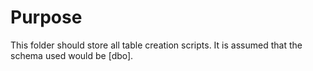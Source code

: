 # Purpose

This folder should store all table creation scripts.
It is assumed that the schema used would be [dbo].
